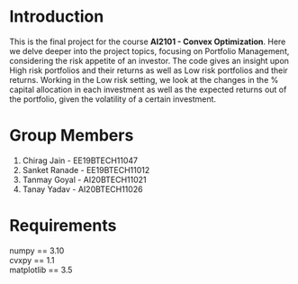 # Introduction

This is the final project for the course **AI2101 - Convex Optimization**. 
Here we delve deeper into the project topics, focusing on Portfolio Management, considering the risk appetite of an investor.
The code gives an insight upon High risk portfolios and their returns as well as Low risk portfolios and their returns. 
Working in the Low risk setting, we look at the changes in the \% capital allocation in each investment as well as the expected returns out of the portfolio, given the volatility of a certain investment.

# Group Members
1. Chirag Jain - EE19BTECH11047
2. Sanket Ranade - EE19BTECH11012
3. Tanmay Goyal - AI20BTECH11021
4. Tanay Yadav - AI20BTECH11026

# Requirements
numpy == 3.10   
cvxpy == 1.1    
matplotlib == 3.5
